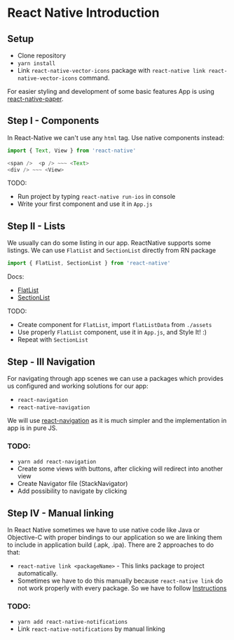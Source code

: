 # React Native Introduction

## Setup

* Clone repository
* `yarn install`
* Link `react-native-vector-icons` package with `react-native link react-native-vector-icons` command.

For easier styling and development of some basic features App is using [react-native-paper](https://callstack.github.io/react-native-paper/).

## Step I - Components

In React-Native we can't use any `html` tag. Use native components instead:

```js
import { Text, View } from 'react-native'

<span />  <p /> ~~~ <Text>
<div /> ~~~ <View>
```

TODO:

* Run project by typing `react-native run-ios` in console
* Write your first component and use it in `App.js`

## Step II - Lists

We usually can do some listing in our app. ReactNative supports some listings. We can use `FlatList` and `SectionList` directly from RN package

```js
import { FlatList, SectionList } from 'react-native'
```

Docs:

* [FlatList](https://facebook.github.io/react-native/docs/flatlist.html)
* [SectionList](https://facebook.github.io/react-native/docs/sectionlist.html)

TODO:

* Create component for `FlatList`, import `flatListData` from `./assets`
* Use properly `FlatList` component, use it in `App.js`, and Style It! :)
* Repeat with `SectionList`

## Step - III Navigation

For navigating through app scenes we can use a packages which provides us configured and working solutions for our app:

* `react-navigation`
* `react-native-navigation`

We will use [react-navigation](https://reactnavigation.org/docs/getting-started.html) as it is much simpler and the implementation in app is in pure JS.

### TODO:

* `yarn add react-navigation`
* Create some views with buttons, after clicking will redirect into another view
* Create Navigator file (StackNavigator)
* Add possibility to navigate by clicking

## Step IV - Manual linking

In React Native sometimes we have to use native code like Java or Objective-C with proper bindings to our application so we are linking them to include in application build (.apk, .ipa). There are 2 approaches to do that:

* `react-native link <packageName>` - This links package to project automatically.
* Sometimes we have to do this manually because `react-native link` do not work properly with every package. So we have to follow [Instructions](https://facebook.github.io/react-native/docs/linking-libraries-ios.html#manual-linking)

### TODO:

* `yarn add react-native-notifications`
* Link `react-native-notifications` by manual linking
